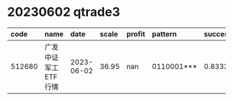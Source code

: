 
# 20230602 qtrade3
 | code | name | date | scale | profit | pattern | success_rate | success_cnt | fund_cnt | 
 | :----- | :----- | :----- | :----- | :----- | :----- | :----- | :----- | :----- | 
 | 512680 | 广发中证军工ETF行情 | 2023-06-02 | 36.95 | nan | 0110001*** | 0.8333333333333334 | 10 | 12 | 

